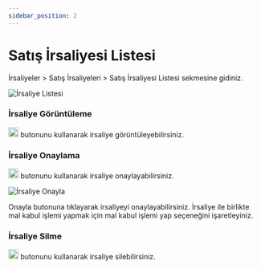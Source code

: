 ```yaml
---
sidebar_position: 2
---
```


# Satış İrsaliyesi Listesi
İrsaliyeler > Satış İrsaliyeleri > Satış İrsaliyesi Listesi sekmesine gidiniz.

![İrsaliye Listesi](/img/irsaliyeler/irsaliye-listesi-satis.png)

### İrsaliye Görüntüleme

<img src="/img/butonlar/duzenle-buton-3.png" height="20"/> butonunu kullanarak irsaliye görüntüleyebilirsiniz.

### İrsaliye Onaylama

<img src="/img/butonlar/tik-buton-3.png" height="20"/> butonunu kullanarak irsaliye onaylayabilirsiniz. 

![İrsaliye Onayla](/img/irsaliyeler/onayla.png)

Onayla butonuna tıklayarak irsaliyeyi onaylayabilirsiniz. İrsaliye ile birlikte mal kabul işlemi yapmak için mal kabul işlemi yap seçeneğini işaretleyiniz. 

### İrsaliye Silme

<img src="/img/butonlar/sil-buton-6.png" height="20"/> butonunu kullanarak irsaliye silebilirsiniz.